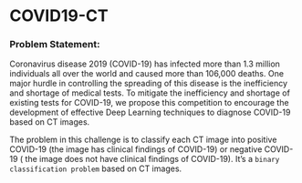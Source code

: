 # COVID19-CT


### Problem Statement: 

Coronavirus disease 2019 (COVID-19) has infected more than 1.3 million individuals all over the world and caused more than 106,000 deaths. One major hurdle in controlling the spreading of this disease is the inefficiency and shortage of medical tests. To mitigate the inefficiency and shortage of existing tests for COVID-19, we propose this competition to encourage the development of effective Deep Learning techniques  to diagnose COVID-19 based on CT images.  


The problem in this challenge is to classify each CT image into positive COVID-19 (the image has  clinical findings of COVID-19) or negative COVID-19 ( the image does not have clinical findings of COVID-19). It’s a `binary classification problem` based on CT images.
